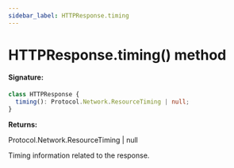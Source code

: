 ```yaml
---
sidebar_label: HTTPResponse.timing
---
```


# HTTPResponse.timing() method

#### Signature:

```typescript
class HTTPResponse {
  timing(): Protocol.Network.ResourceTiming | null;
}
```

**Returns:**

Protocol.Network.ResourceTiming \| null

Timing information related to the response.
